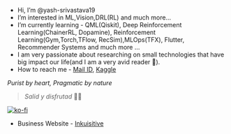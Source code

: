 * Hi, I’m @yash-srivastava19
* I’m interested in ML,Vision,DRL(RL) and much more... 
* I’m currently learning - QML(Qiskit), Deep Reinforcement Learning(ChainerRL, Dopamine), Reinforcement Learning(Gym,Torch,TFlow, RecSim),MLOps(TFX), Flutter, Recommender Systems and much more ...
* I am very passionate about researching on small technologies that have big impact our life(and I am a very avid reader 📖).
* How to reach me - [Mail ID](mailto:ysrivastava126@gmail.com?&cc=ysrivastava82@gmail.com&subject=Hi%20Yash%20from%20GitHub&body=Hi%20Yash%20I%20am%20%E2%80%A6%20and%20thanks%20for%20prefilling%20this%20email), [Kaggle](https://www.kaggle.com/yashsrivastava51213)

*Purist by heart, Pragmatic by nature*
> *Salid y disfrutad* 🔴🔵

[![ko-fi](https://ko-fi.com/img/githubbutton_sm.svg)](https://ko-fi.com/P5P3B54O4)
* Business Website - [Inkuisitive](https://www.inkuisitive.xyz/)
